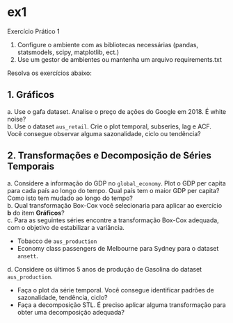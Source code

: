 # ex1
Exercício Prático 1

1. Configure o ambiente com as bibliotecas necessárias (pandas, statsmodels, scipy, matplotlib, ect.) 
2. Use um gestor de ambientes ou mantenha um arquivo requirements.txt

Resolva os exercícios abaixo:

## 1. Gráficos

a. Use o gafa dataset. Analise o preço de ações do Google em 2018. É white noise?<br>
b. Use o dataset `aus_retail`. Crie o plot temporal, subseries, lag e ACF. Você consegue observar alguma sazonalidade, ciclo ou tendência?

## 2. Transformações e Decomposição de Séries Temporais
a. Considere a informação do GDP no `global_economy`. Plot o GDP per capita para cada país ao longo do tempo. Qual país tem o maior GDP per capita? Como isto tem mudado ao longo do tempo?<br>
b. Qual transformação Box-Cox você selecionaria para aplicar ao exercício **b** do item **Gráficos**?<br>
c. Para as seguintes séries encontre a transformação Box-Cox adequada, com o objetivo de estabilizar a variância.<br>
  - Tobacco de `aus_production`
  - Economy class passengers de Melbourne para Sydney para o dataset `ansett`.

d. Considere os últimos 5 anos de produção de Gasolina do dataset `aus_production`.
- Faça o plot da série temporal. Você consegue identificar padrões de sazonalidade, tendência, ciclo?
- Faça a decomposição STL. É preciso aplicar alguma transformação para obter uma decomposição adequada?

